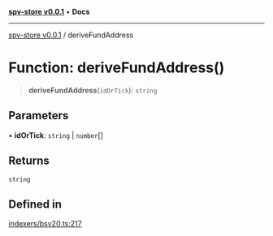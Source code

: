 [**spv-store v0.0.1**](../README.md) • **Docs**

***

[spv-store v0.0.1](../globals.md) / deriveFundAddress

# Function: deriveFundAddress()

> **deriveFundAddress**(`idOrTick`): `string`

## Parameters

• **idOrTick**: `string` \| `number`[]

## Returns

`string`

## Defined in

[indexers/bsv20.ts:217](https://github.com/shruggr/ts-casemod-spv/blob/e76938ede3d1388f9d1a1c2ddcbe0c172bd9233b/src/indexers/bsv20.ts#L217)
